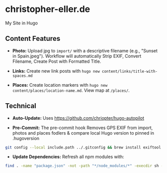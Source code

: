 # christopher-eller.de
My Site in Hugo

## Content Features

- **Photo:** Upload jpg to `import/` with a descriptive filename (e.g., "Sunset in Spain.jpeg"). Workflow will automatically Strip EXIF, Convert Filename, Create Post with Formatted Title.

- **Links:** Create new link posts with `hugo new content/links/title-with-spaces.md`

- **Places:** Create location markers with `hugo new content/places/location-name.md`. View map at `/places/`.

## Technical

- **Auto-Update:** Uses https://github.com/chriopter/hugo-autopilot

- **Pre-Commit:** The pre-commit hook Removes GPS EXIF from import, photos and places fodlers & compare local Hugo version to pinned in .hugoversion
```bash
git config --local include.path ../.gitconfig && brew install exiftool
```

- **Update Dependencies:** Refresh all npm modules with:
```bash
find . -name "package.json" -not -path "*/node_modules/*" -execdir sh -c 'echo "Updating in $(pwd)" && npm update' \;
```
